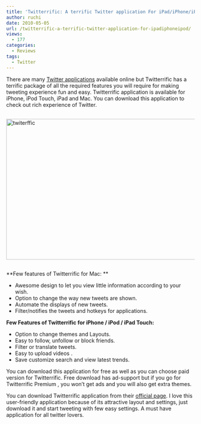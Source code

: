 ```yaml
---
title: 'Twitterrific: A terrific Twitter application For iPad/iPhone/iPod'
author: ruchi
date: 2010-05-05
url: /twitterrific-a-terrific-twitter-application-for-ipadiphoneipod/
views:
  - 177
categories:
  - Reviews
tags:
  - Twitter
---
```

There are many [Twitter applications][1] available online but Twitterrific has a terrific package of all the required features you will require for making tweeting experience fun and easy. Twitterrific application is available for iPhone, iPod Touch, iPad and Mac. You can download this application to check out rich experience of Twitter.

<img class="wp-image-52643" style="margin: 15px auto;border-width: 0px" src="http://cdn.devilsworkshop.org/files/2010/04/twiterffic.png" border="0" alt="twiterffic" width="506" height="375" />

**Few features of Twitterrific for Mac: **

  * Awesome design to let you view little information according to your wish.
  * Option to change the way new tweets are shown.
  * Automate the displays of new tweets.
  * Filter/notifies the tweets and hotkeys for applications.

**Few Features of Twitterrific for iPhone / iPod / iPad Touch:**

  * Option to change themes and Layouts.
  * Easy to follow, unfollow or block friends.
  * Filter or translate tweets.
  * Easy to upload videos .
  * Save customize search and view latest trends.

You can download this application for free as well as you can choose paid version for Twitterrific. Free download has ad-support but if you go for Twitterrific Premium , you won’t get ads and you will also get extra themes.

You can download Twitterrific application from their <a href="http://twitterrific.com/" onclick="_gaq.push(['_trackEvent', 'outbound-article', 'http://twitterrific.com/', 'official page']);" >official page</a>. I love this user-friendly application because of its attractive layout and settings, just download it and start tweeting with few easy settings. A must have application for all twitter lovers.

 [1]: http://devilsworkshop.org/5-twitter-application-websites-which-you-need-to-try-out-part-ii/ "Twitter applications"
